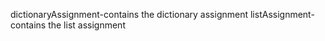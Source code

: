 dictionaryAssignment-contains the dictionary assignment
listAssignment-contains the list assignment
